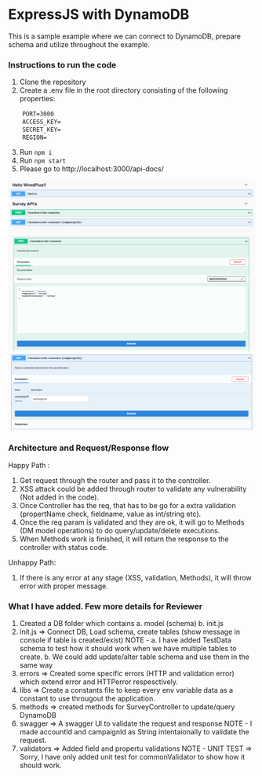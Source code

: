 # ExpressJS with DynamoDB
This is a sample example where we can connect to DynamoDB, prepare schema and utilize throughout the example.

### Instructions to run the code

1. Clone the repository
2. Create a .env file in the root directory consisting of the following properties:
```
    PORT=3000
    ACCESS_KEY=
    SECRET_KEY=
    REGION=
```
3. Run `npm i`
6. Run `npm start`
7. Please go to http://localhost:3000/api-docs/

![Screenshot 1](https://github.com/mihirranjan/express-dynamodb/blob/main/swagger-links.png)
![Screenshot 2](https://github.com/mihirranjan/express-dynamodb/blob/main/try-out-unsubscribe-reasons-post.png)
![Screenshot 3](https://github.com/mihirranjan/express-dynamodb/blob/main/try-out-unsubscribe-reasons-get.png)

### Architecture and Request/Response flow

Happy Path :
1. Get request through the router and pass it to the controller.
2. XSS attack could be added through router to validate any vulnerability (Not added in the code).
3. Once Controller has the req, that has to be go for a extra validation (propertName check, fieldname, value as int/string etc).
4. Once the req param is validated and they are ok, it will go to Methods (DM model operations) to do query/update/delete executions.
5. When Methods work is finished, it will return the response to the controller with status code.

Unhappy Path:
1. If there is any error at any stage (XSS, validation, Methods), it will throw error with proper message.

### What I have added. Few more details for Reviewer

1. Created a DB folder which contains
    a. model (schema)
    b. init.js
2. init.js => Connect DB, Load schema, create tables (show message in console if table is created/exist)
NOTE - 
    a. I have added TestData schema to test how it should work when we have multiple tables to create.
    b. We could add update/alter table schema and use them in the same way
3. errors => Created some specific errors (HTTP and validation error) which extend error and HTTPerror respesctively.
4. libs => Create a constants file to keep every env variable data as a constant to use througout the application.
5. methods => created methods for SurveyController to update/query DynamoDB
6. swagger => A swagger UI to validate the request and response
NOTE - I made accountId and campaignId as String intentaionally to validate the request.
7. validators => Added field and propertu validations
NOTE - UNIT TEST => Sorry, I have only added unit test for commonValidator to show how it should work.

